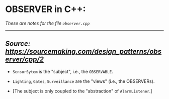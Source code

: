 # OBSERVER in C++: 

_These are notes for the file `observer.cpp`_ 

---
_Source: https://sourcemaking.com/design_patterns/observer/cpp/2_ 
---

- `SensorSytem` is the "subject", i.e., the `OBSERVABLE`.
- `Lighting`, `Gates`, `Surveillance` are the "views" (i.e., the OBSERVERs).

- [The subject is only coupled to the "abstraction" of `AlarmListener`.]


